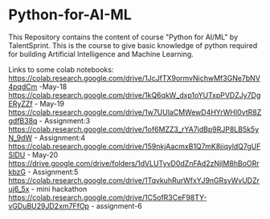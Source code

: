 # Python-for-AI-ML
This Repository contains the content of course "Python for AI/ML" by TalentSprint. This is the course to give basic knowledge of python required for building Artificial Intelligence and Machine Learning.

Links to some colab notebooks:
https://colab.research.google.com/drive/1JcJfTX9ormvNichwMf3GNe7bNV4pqdCm -May-18
https://colab.research.google.com/drive/1kQ6qkW_dxp1oYUTxpPVDZJy7DgERyZZf - May-19
https://colab.research.google.com/drive/1w7UUlaCMWewD4HYrWHI0vtR8ZgdfB38q - Assignment:3
https://colab.research.google.com/drive/1of6MZZ3_rYA7jdBp9RJP8LB5k5yN_9dW - Assignment:4
https://colab.research.google.com/drive/159nkjAacmxB1Q7mK8jiqyldQ7gUFSIDU - May-20
https://drive.google.com/drive/folders/1dVLUTyvD0dZnFAd2zNjIM8hBoORrkbzG - Assignment:5
https://colab.research.google.com/drive/1TqvkuhRurWfxYJ9nGRsyWvUDZruj6_5x - mini hackathon
https://colab.research.google.com/drive/1C5ofR3CeF98TY-vGDuBU29JD2xm7FfOp - assignment-6


